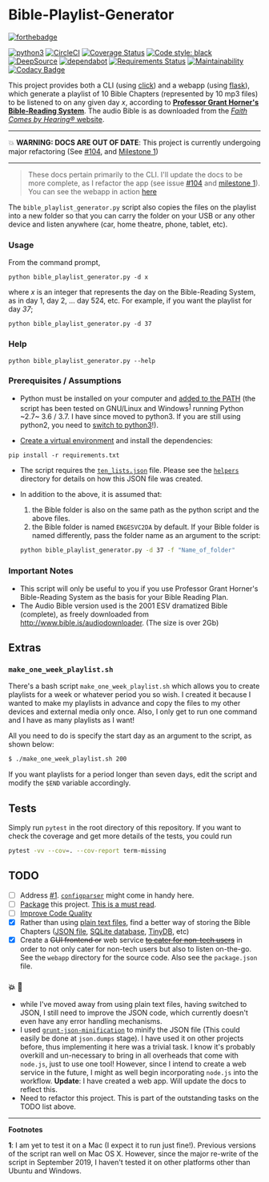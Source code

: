 Bible-Playlist-Generator
========================

[![forthebadge](https://forthebadge.com/images/badges/made-with-python.svg)](https://forthebadge.com)

[![python3](https://img.shields.io/badge/python-3.6%20%7C%203.7%20%7C%203.8-brightgreen.svg)](https://python3statement.org/#sections50-why) [![CircleCI](https://circleci.com/gh/engineervix/Bible-Playlist-Generator/tree/master.svg?style=svg)](https://circleci.com/gh/engineervix/Bible-Playlist-Generator/tree/master) [![Coverage Status](https://coveralls.io/repos/github/engineervix/Bible-Playlist-Generator/badge.svg)](https://coveralls.io/github/engineervix/Bible-Playlist-Generator) [![Code style: black](https://img.shields.io/badge/code%20style-black-000000.svg)](https://github.com/psf/black) [![DeepSource](https://static.deepsource.io/deepsource-badge-light-mini.svg)](https://deepsource.io/gh/engineervix/Bible-Playlist-Generator/?ref=repository-badge) [![dependabot](https://badgen.net/dependabot/engineervix/Bible-Playlist-Generator/?icon=dependabot)](https://dependabot.com/) [![Requirements Status](https://requires.io/github/engineervix/Bible-Playlist-Generator/requirements.svg?branch=master)](https://requires.io/github/engineervix/Bible-Playlist-Generator/requirements/?branch=master) [![Maintainability](https://api.codeclimate.com/v1/badges/3cb6f02b618365d7475d/maintainability)](https://codeclimate.com/github/engineervix/Bible-Playlist-Generator/maintainability) [![Codacy Badge](https://api.codacy.com/project/badge/Grade/b4119ec705734484b2415e0bc2ce86ea)](https://app.codacy.com/manual/engineervix/Bible-Playlist-Generator?utm_source=github.com&utm_medium=referral&utm_content=engineervix/Bible-Playlist-Generator&utm_campaign=Badge_Grade_Dashboard)

This project provides both a CLI (using [click](https://click.palletsprojects.com/en/7.x/)) and a webapp (using [flask](https://palletsprojects.com/p/flask/)), which generate a playlist of 10 Bible Chapters (represented by 10 mp3 files) to be listened to on any given day _x_, according to [**Professor Grant Horner's Bible-Reading System**](https://sohmer.net/media/professor_grant_horners_bible_reading_system.pdf). The audio Bible is as downloaded from the [_Faith Comes by Hearing®_ website](http://www.bible.is/audiodownloader).

---

💥 **WARNING: DOCS ARE OUT OF DATE**: This project is currently undergoing major refactoring (See [#104](https://github.com/engineervix/Bible-Playlist-Generator/issues/104), and [Milestone 1](https://github.com/engineervix/Bible-Playlist-Generator/milestone/1))

---

> These docs pertain primarily to the CLI. I'll update the docs to be more complete, as I refactor the app (see issue [#104](https://github.com/engineervix/Bible-Playlist-Generator/issues/104) and [milestone 1](https://github.com/engineervix/Bible-Playlist-Generator/milestone/1)).
> You can see the webapp in action [here](https://ten.stockpile.pw/)

The `bible_playlist_generator.py` script also copies the files on the playlist into a new folder
so that you can carry the folder on your USB or any other device and listen anywhere (car, home theatre, phone, tablet, etc).

### Usage

From the command prompt,

```
python bible_playlist_generator.py -d x
```

where *x* is an integer that represents the day on the Bible-Reading System, as in day 1, day 2, ... day 524, etc. For example, if you want the playlist for day *37*;

```
python bible_playlist_generator.py -d 37
```

### Help

```
python bible_playlist_generator.py --help
```

### Prerequisites / Assumptions

* Python must be installed on your computer and [added to the PATH](http://superuser.com/questions/143119/how-to-add-python-to-the-windows-path) (the script has been tested on GNU/Linux and Windows<sup>[1](#footnote1)</sup> running Python ~2.7~ 3.6 / 3.7. I have since moved to python3. If you are still using python2, you need to [switch to python3](https://docs.python-guide.org/starting/which-python/#recommendations)!).

* [Create a virtual environment](https://realpython.com/python-virtual-environments-a-primer/) and install the dependencies:

```
pip install -r requirements.txt
```

* The script requires the [`ten_lists.json`](https://github.com/engineervix/Bible-Playlist-Generator/blob/master/ten_lists.json) file. Please see the [`helpers`](https://github.com/engineervix/Bible-Playlist-Generator/tree/master/helpers) directory for details on how this JSON file was created.

* In addition to the above, it is assumed that:

  1. the Bible folder is also on the same path as the python script and the above files.
  2. the Bible folder is named `ENGESVC2DA` by default. If your Bible folder is named differently, pass the folder name as an argument to the script:

  ```bash
  python bible_playlist_generator.py -d 37 -f "Name_of_folder"
  ```

### Important Notes

* This script will only be useful to you if you use Professor Grant Horner's Bible-Reading System as the basis for your Bible Reading Plan.
* The Audio Bible version used is the 2001 ESV dramatized Bible (complete), as freely downloaded from http://www.bible.is/audiodownloader. (The size is over 2Gb)

## Extras

### `make_one_week_playlist.sh`

There's a bash script `make_one_week_playlist.sh` which allows you to create playlists for a week or whatever period you so wish. I created it because I wanted to make my playlists in advance and copy the files to my other devices and external media only once. Also, I only get to run one command and I have as many playlists as I want!

All you need to do is specify the start day as an argument to the script, as shown below:

```bash
$ ./make_one_week_playlist.sh 200
```

If you want playlists for a period longer than seven days, edit the script and modify the `$END` variable accordingly.

## Tests

Simply run `pytest` in the root directory of this repository. If you want to check the coverage and get more details of the tests, you could run

```bash
pytest -vv --cov=. --cov-report term-missing
```

## TODO

- [ ] Address [#1](https://github.com/engineervix/Bible-Playlist-Generator/issues/1). [`configparser`](https://docs.python.org/3/library/configparser.html) might come in handy here.
- [ ] [Package](https://packaging.python.org/tutorials/packaging-projects/) this project. [This is a must read](https://packaging.python.org/guides/distributing-packages-using-setuptools/#configuring-your-project).
- [ ] [Improve Code Quality](https://codeclimate.com/github/engineervix/Bible-Playlist-Generator/issues)
- [x] Rather than using [plain text files](https://github.com/engineervix/Bible-Playlist-Generator/tree/v0.6.2/data), find a better way of storing the Bible Chapters ([JSON file](https://www.lucidchart.com/techblog/2018/07/16/why-json-isnt-a-good-configuration-language/), [SQLite database](https://www.sqlite.org/whentouse.html), [TinyDB](https://tinydb.readthedocs.io/en/latest/), etc)
- [x] Create a ~~GUI frontend or~~ web service ~~[to cater for non-tech users](https://www.inc.com/drew-hendricks/building-or-enhancing-software-for-non-technical-users-is-more-important-than-ev.html)~~ in order to not only cater for non-tech users but also to listen on-the-go. See the `webapp` directory for the source code. Also see the `package.json` file.

### :boom: :construction:

- while I've moved away from using plain text files, having switched to JSON, I still need to improve the JSON code, which currently doesn't even have any error handling mechanisms.
- I used [`grunt-json-minification`](https://www.npmjs.com/package/grunt-json-minification) to minify the JSON file (This could easily be done at `json.dumps` stage). I have used it on other projects before, thus implementing it here was a trivial task. I know it's probably overkill and un-necessary to bring in all overheads that come with `node.js`, just to use one tool! However, since I intend to create a web service in the future, I might as well begin incorporating `node.js` into the workflow. **Update**: I have created a web app. Will update the docs to reflect this.
- Need to refactor this project. This is part of the outstanding tasks on the TODO list above.

----

**Footnotes**

<a name="#footnote1">**1**</a>: I am yet to test it on a Mac (I expect it to run just fine!). Previous versions of the script ran well on Mac OS X. However, since the major re-write of the script in September 2019, I haven't tested it on other platforms other than Ubuntu and Windows.
